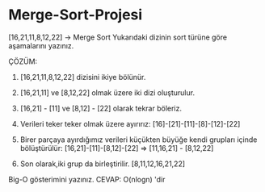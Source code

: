 # Merge-Sort-Projesi  
[16,21,11,8,12,22] -> Merge Sort
Yukarıdaki dizinin sort türüne göre aşamalarını yazınız.

ÇÖZÜM:
1) [16,21,11,8,12,22] dizisini ikiye bölünür.

2) [16,21,11] ve [8,12,22] olmak üzere iki dizi oluşturulur.

3) [16,21] - [11] ve [8,12] - [22] olarak tekrar böleriz.

4) Verileri teker teker olmak üzere ayırırız: [16]-[21]-[11]-[8]-[12]-[22]

5) Birer parçaya ayırdığımız verileri küçükten büyüğe kendi grupları içinde bölüştürülür: [16,21]-[11]-[8,12]-[22] => [11,16,21] - [8,12,22]

6) Son olarak,iki grup da birleştirilir. [8,11,12,16,21,22]

Big-O gösterimini yazınız.
CEVAP:
O(nlogn) 'dir
